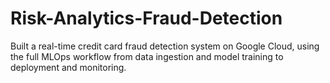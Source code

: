 # Risk-Analytics-Fraud-Detection
Built a real-time credit card fraud detection system on Google Cloud, using the full MLOps workflow from data ingestion and model training to deployment and monitoring.
